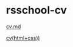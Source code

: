 # rsschool-cv
[cv.md](https://Pixlerx.github.io/rsschool-cv/cv)

[cv(html+css))](https://Pixlerx.github.io/rsschool-cv/)